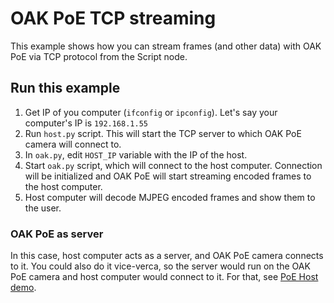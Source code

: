 # OAK PoE TCP streaming

This example shows how you can stream frames (and other data) with OAK PoE via TCP protocol from the Script node.

## Run this example

1. Get IP of you computer (`ifconfig` or `ipconfig`). Let's say your computer's IP is `192.168.1.55`
2. Run `host.py` script. This will start the TCP server to which OAK PoE camera will connect to.
3. In `oak.py`, edit `HOST_IP` variable with the IP of the host.
4. Start `oak.py` script, which will connect to the host computer. Connection will be initialized and OAK PoE will start streaming encoded frames to the host computer.
5. Host computer will decode MJPEG encoded frames and show them to the user.

### OAK PoE as server

In this case, host computer acts as a server, and OAK PoE camera connects to it. You could also do it vice-verca, so the server would run on the OAK PoE camera and host computer would connect to it. For that, see [PoE Host demo](/../).

